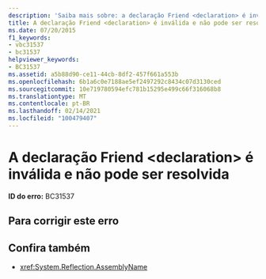 ```yaml
---
description: 'Saiba mais sobre: a declaração Friend <declaration> é inválida e não pode ser resolvida'
title: A declaração Friend <declaration> é inválida e não pode ser resolvida
ms.date: 07/20/2015
f1_keywords:
- vbc31537
- bc31537
helpviewer_keywords:
- BC31537
ms.assetid: a5b88d90-ce11-44cb-8df2-457f661a553b
ms.openlocfilehash: 6b1a6c0e7188ae5ef2497292c8434c07d3130ced
ms.sourcegitcommit: 10e719780594efc781b15295e499c66f316068b8
ms.translationtype: MT
ms.contentlocale: pt-BR
ms.lasthandoff: 02/14/2021
ms.locfileid: "100479407"
---
```

# <a name="friend-declaration-declaration-is-invalid-and-cannot-be-resolved"></a>A declaração Friend \<declaration> é inválida e não pode ser resolvida

**ID do erro:** BC31537

## <a name="to-correct-this-error"></a>Para corrigir este erro

## <a name="see-also"></a>Confira também

- <xref:System.Reflection.AssemblyName>
